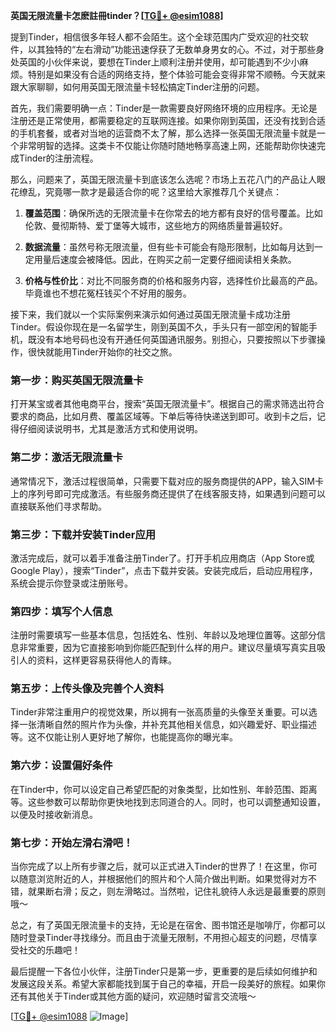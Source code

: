 **英国无限流量卡怎麽註冊tinder？[[TG💪+ @esim1088](https://t.me/s/esim1088)]**

提到Tinder，相信很多年轻人都不会陌生。这个全球范围内广受欢迎的社交软件，以其独特的“左右滑动”功能迅速俘获了无数单身男女的心。不过，对于那些身处英国的小伙伴来说，要想在Tinder上顺利注册并使用，却可能遇到不少小麻烦。特别是如果没有合适的网络支持，整个体验可能会变得非常不顺畅。今天就来跟大家聊聊，如何用英国无限流量卡轻松搞定Tinder注册的问题。

首先，我们需要明确一点：Tinder是一款需要良好网络环境的应用程序。无论是注册还是正常使用，都需要稳定的互联网连接。如果你刚到英国，还没有找到合适的手机套餐，或者对当地的运营商不太了解，那么选择一张英国无限流量卡就是一个非常明智的选择。这类卡不仅能让你随时随地畅享高速上网，还能帮助你快速完成Tinder的注册流程。

那么，问题来了，英国无限流量卡到底该怎么选呢？市场上五花八门的产品让人眼花缭乱，究竟哪一款才是最适合你的呢？这里给大家推荐几个关键点：

1. **覆盖范围**：确保所选的无限流量卡在你常去的地方都有良好的信号覆盖。比如伦敦、曼彻斯特、爱丁堡等大城市，这些地方的网络质量普遍较好。
   
2. **数据流量**：虽然号称无限流量，但有些卡可能会有隐形限制，比如每月达到一定用量后速度会被降低。因此，在购买之前一定要仔细阅读相关条款。

3. **价格与性价比**：对比不同服务商的价格和服务内容，选择性价比最高的产品。毕竟谁也不想花冤枉钱买个不好用的服务。

接下来，我们就以一个实际案例来演示如何通过英国无限流量卡成功注册Tinder。假设你现在是一名留学生，刚到英国不久，手头只有一部空闲的智能手机，既没有本地号码也没有开通任何英国通讯服务。别担心，只要按照以下步骤操作，很快就能用Tinder开始你的社交之旅。

### 第一步：购买英国无限流量卡

打开某宝或者其他电商平台，搜索“英国无限流量卡”。根据自己的需求筛选出符合要求的商品，比如月费、覆盖区域等。下单后等待快递送到即可。收到卡之后，记得仔细阅读说明书，尤其是激活方式和使用说明。

### 第二步：激活无限流量卡

通常情况下，激活过程很简单，只需要下载对应的服务商提供的APP，输入SIM卡上的序列号即可完成激活。有些服务商还提供了在线客服支持，如果遇到问题可以直接联系他们寻求帮助。

### 第三步：下载并安装Tinder应用

激活完成后，就可以着手准备注册Tinder了。打开手机应用商店（App Store或Google Play），搜索“Tinder”，点击下载并安装。安装完成后，启动应用程序，系统会提示你登录或注册账号。

### 第四步：填写个人信息

注册时需要填写一些基本信息，包括姓名、性别、年龄以及地理位置等。这部分信息非常重要，因为它直接影响到你能匹配到什么样的用户。建议尽量填写真实且吸引人的资料，这样更容易获得他人的青睐。

### 第五步：上传头像及完善个人资料

Tinder非常注重用户的视觉效果，所以拥有一张高质量的头像至关重要。可以选择一张清晰自然的照片作为头像，并补充其他相关信息，如兴趣爱好、职业描述等。这不仅能让别人更好地了解你，也能提高你的曝光率。

### 第六步：设置偏好条件

在Tinder中，你可以设定自己希望匹配的对象类型，比如性别、年龄范围、距离等。这些参数可以帮助你更快地找到志同道合的人。同时，也可以调整通知设置，以便及时接收新消息。

### 第七步：开始左滑右滑吧！

当你完成了以上所有步骤之后，就可以正式进入Tinder的世界了！在这里，你可以随意浏览附近的人，并根据他们的照片和个人简介做出判断。如果觉得对方不错，就果断右滑；反之，则左滑略过。当然啦，记住礼貌待人永远是最重要的原则哦～

总之，有了英国无限流量卡的支持，无论是在宿舍、图书馆还是咖啡厅，你都可以随时登录Tinder寻找缘分。而且由于流量无限制，不用担心超支的问题，尽情享受社交的乐趣吧！

最后提醒一下各位小伙伴，注册Tinder只是第一步，更重要的是后续如何维护和发展这段关系。希望大家都能找到属于自己的幸福，开启一段美好的旅程。如果你还有其他关于Tinder或其他方面的疑问，欢迎随时留言交流哦～

[[TG💪+ @esim1088](https://t.me/s/esim1088) ![Image](https://i.postimg.cc/4NQfJmqS/Snipaste-2025-05-13-00-14-12.png)]